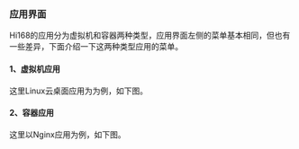 ### 应用界面
Hi168的应用分为虚拟机和容器两种类型，应用界面左侧的菜单基本相同，但也有一些差异，下面介绍一下这两种类型应用的菜单。
#### 1、虚拟机应用
这里Linux云桌面应用为为例，如下图。
#### 2、容器应用
这里以Nginx应用为例，如下图。